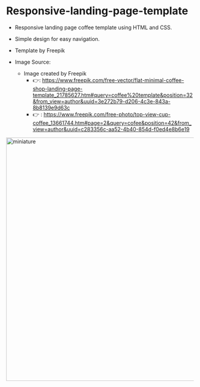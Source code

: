 # Responsive-landing-page-template

* Responsive landing page coffee template using HTML and CSS.
* Simple design for easy navigation.
* Template by Freepik

* Image Source:
    * Image created by Freepik
        * 👉: https://www.freepik.com/free-vector/flat-minimal-coffee-shop-landing-page-template_21785627.htm#query=coffee%20template&position=32&from_view=author&uuid=3e272b79-d206-4c3e-843a-8b8139e9d63c
        * 👉 : https://www.freepik.com/free-photo/top-view-cup-coffee_13661744.htm#page=2&query=cofee&position=42&from_view=author&uuid=c283356c-aa52-4b40-854d-f0ed4e8b6e19


<img width="655" alt="miniature" src="https://github.com/EthanDeL/Responsive-landing-page-template-coffee/assets/121880462/730a74e8-aa2b-4ad3-bfdc-5fe7afd0df5a">
